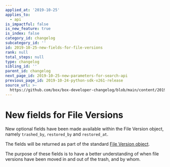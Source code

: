 ```yaml
---
applied_at: '2019-10-25'
applies_to:
  - api
is_impactful: false
is_new_feature: true
is_index: false
category_id: changelog
subcategory_id: ''
id: 2019-10-25-new-fields-for-file-versions
rank: null
total_steps: null
type: changelog
sibling_id: ''
parent_id: changelog
next_page_id: 2019-10-25-new-parameters-for-search-api
previous_page_id: 2019-10-24-python-sdk-v261-release
source_url: >-
  https://github.com/box/box-developer-changelog/blob/main/content/2019/10-25-new-fields-for-file-versions.md
---
```

# New fields for File Versions

New optional fields have been made available within the File Version object,
namely `trashed_by`, `restored_by` and `restored_at`.

The fields will be returned as part of the standard
[File Version object](endpoint://resources/file-version/).

The purpose of these fields is to have a better understanding of when file
versions have been moved in and out of the trash, and by whom.
